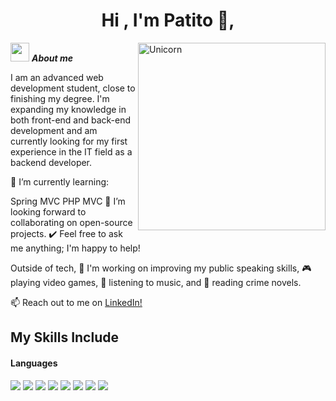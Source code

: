 <h1 align="center"><b>Hi , I'm Patito </b>👋,</h1>
<!--  -->
<img align="right" width=300px alt="Unicorn" src="https://c.tenor.com/GN73MKBawZYAAAAi/busy-cute.gif" />

<img src="https://media.giphy.com/media/ObNTw8Uzwy6KQ/giphy.gif" width="30px">&nbsp;***About me***

I am an advanced web development student, close to finishing my degree. I'm expanding my knowledge in both front-end and back-end development and am currently looking for my first experience in the IT field as a backend developer.

🌱 I’m currently learning:

Spring MVC
PHP MVC
👯 I’m looking forward to collaborating on open-source projects.
✔️ Feel free to ask me anything; I'm happy to help!

Outside of tech, 💜 I'm working on improving my public speaking skills, 🎮 playing video games, 🎵 listening to music, and 📖 reading crime novels.

📫 Reach out to me on <a href="https://www.linkedin.com/in/mauricio-dominguez-4190ab24a/">LinkedIn!</a>
## My Skills Include

<h4> Languages </h4>
<span> 
  <img src="https://img.shields.io/badge/HTML5-E34F26?style=for-the-badge&logo=html5&logoColor=white">
  <img src="https://img.shields.io/badge/CSS3-1572B6?style=for-the-badge&logo=css3&logoColor=white">
  <img src="https://img.shields.io/badge/JavaScript-F7DF1E?style=for-the-badge&logo=javascript&logoColor=black">
  <img src="https://img.shields.io/badge/Git-F05032?style=for-the-badge&logo=git&logoColor=white">
  <img src="https://img.shields.io/badge/MySQL-00000F?style=for-the-badge&logo=mysql&logoColor=white">
  <img src="https://img.shields.io/badge/php-%23777BB4.svg?style=for-the-badge&logo=php&logoColor=white">
  <img src="https://img.shields.io/badge/Java-ED8B00?style=for-the-badge&logo=java&logoColor=white">
  <img src="https://img.shields.io/badge/spring-%236DB33F.svg?style=for-the-badge&logo=spring&logoColor=white">

</span>
